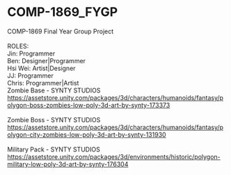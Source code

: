 # COMP-1869_FYGP
COMP-1869 Final Year Group Project
<br><br>
ROLES:
<br>
Jin: Programmer
<br>
Ben: Designer|Programmer
<br>
Hsi Wei: Artist|Designer
<br>
JJ: Programmer
<br>
Chris: Programmer|Artist
<br>
Zombie Base - SYNTY STUDIOS https://assetstore.unity.com/packages/3d/characters/humanoids/fantasy/polygon-boss-zombies-low-poly-3d-art-by-synty-173373
<br><br>
Zombie Boss - SYNTY STUDIOS https://assetstore.unity.com/packages/3d/characters/humanoids/fantasy/polygon-city-zombies-low-poly-3d-art-by-synty-131930
<br><br>
Military Pack  - SYNTY STUDIOS https://assetstore.unity.com/packages/3d/environments/historic/polygon-military-low-poly-3d-art-by-synty-176304
